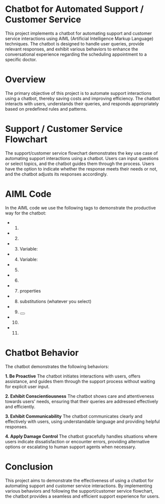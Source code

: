 # Chatbot for Automated Support / Customer Service 
This project implements a chatbot for automating support and customer service interactions using AIML (Artificial Intelligence Markup Language) techniques. The chatbot is designed to handle user queries, provide relevant responses, and exhibit various behaviors to enhance the conversational experience regarding the scheduling appointment to a specific doctor.

# Overview
The primary objective of this project is to automate support interactions using a chatbot, thereby saving costs and improving efficiency. The chatbot interacts with users, understands their queries, and responds appropriately based on predefined rules and patterns.

# Support / Customer Service Flowchart
The support/customer service flowchart demonstrates the key use case of automating support interactions using a chatbot. Users can input questions or select topics, and the chatbot guides them through the process. Users have the option to indicate whether the response meets their needs or not, and the chatbot adjusts its responses accordingly.

# AIML Code

In the AIML code we use the following tags to demonstrate the productive way for the chatbot:
  - 1) <that>
  - 2) <topic>
  - 3) Variable: <set>
  - 4) Variable: <get>
  - 5) <sets>
  - 6) <map>
  - 7) properties
  - 8) substitutions (whatever you select)
  - 9) <button>
  - 10) <link>
  - 11) <reply>

# Chatbot Behavior
The chatbot demonstrates the following behaviors:

<b>1. Be Proactive</b> 
The chatbot initiates interactions with users, offers assistance, and guides them through the support process without waiting for explicit user input.

<b>2. Exhibit Conscientiousness</b>
The chatbot shows care and attentiveness towards users' needs, ensuring that their queries are addressed effectively and efficiently.

<b>3. Exhibit Communicability</b>
The chatbot communicates clearly and effectively with users, using understandable language and providing helpful responses.

<b>4. Apply Damage Control</b>
The chatbot gracefully handles situations where users indicate dissatisfaction or encounter errors, providing alternative options or escalating to human support agents when necessary.

# Conclusion
This project aims to demonstrate the effectiveness of using a chatbot for automating support and customer service interactions. By implementing various behaviors and following the support/customer service flowchart, the chatbot provides a seamless and efficient support experience for users.
